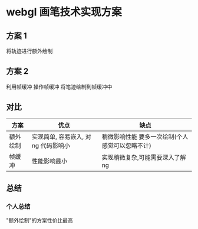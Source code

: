 # webgl 画笔技术实现方案

## 方案 1

将轨迹进行额外绘制

## 方案 2

利用帧缓冲 操作帧缓冲 将笔迹绘制到帧缓冲中

## 对比

| 方案     | 优点                                 | 缺点                                            |
| -------- | ------------------------------------ | ----------------------------------------------- |
| 额外绘制 | 实现简单, 容易嵌入, 对 ng 代码影响小 | 稍微影响性能 要多一次绘制(个人感觉可以忽略不计) |
| 帧缓冲   | 性能影响最小                         | 实现稍微复杂,可能需要深入了解 ng                |


## 总结

### 个人总结

"额外绘制"的方案性价比最高